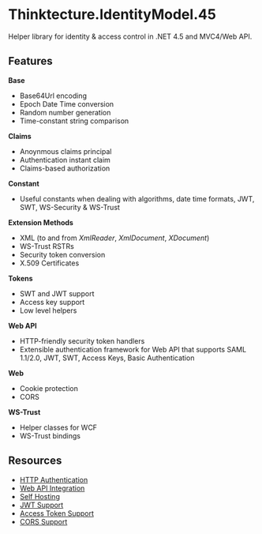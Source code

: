 # Thinktecture.IdentityModel.45 #

Helper library for identity & access control in .NET 4.5 and MVC4/Web API.

## Features ##

**Base**

- Base64Url encoding
- Epoch Date Time conversion
- Random number generation
- Time-constant string comparison

**Claims**

- Anoynmous claims principal
- Authentication instant claim
- Claims-based authorization

**Constant**

- Useful constants when dealing with algorithms, date time formats, JWT, SWT, WS-Security & WS-Trust

**Extension Methods**

- XML (to and from *XmlReader*, *XmlDocument*, *XDocument*)
- WS-Trust RSTRs
- Security token conversion
- X.509 Certificates

**Tokens**

- SWT and JWT support
- Access key support
- Low level helpers

**Web API**

- HTTP-friendly security token handlers
- Extensible authentication framework for Web API that supports SAML 1.1/2.0, JWT, SWT, Access Keys, Basic Authentication

**Web**

- Cookie protection
- CORS

**WS-Trust**

- Helper classes for WCF
- WS-Trust bindings


## Resources ##

- [HTTP Authentication](http://leastprivilege.com/2012/05/26/thinktecture-identitymodel-and-asp-net-web-api/)
- [Web API Integration](http://leastprivilege.com/2012/06/03/thinktecture-identitymodel-and-asp-net-web-api-the-messagehandler/)
- [Self Hosting](http://leastprivilege.com/2012/06/12/thinktecture-identitymodel-45-and-asp-net-web-api-self-hosting/) 
- [JWT Support](http://leastprivilege.com/2012/05/25/json-web-token-jwt-support-in-thinktecture-identitymodel/) 
- [Access Token Support](http://leastprivilege.com/2012/06/03/the-simplest-securitytoken-handler-you-can-write/)
- [CORS Support](http://brockallen.com/2012/06/28/cors-support-in-webapi-mvc-and-iis-with-thinktecture-identitymodel/)

